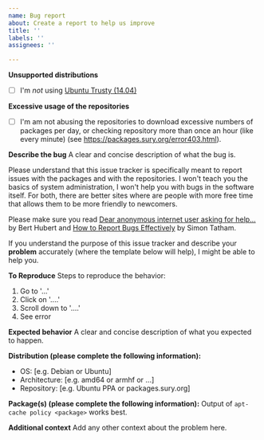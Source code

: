 ```yaml
---
name: Bug report
about: Create a report to help us improve
title: ''
labels: ''
assignees: ''

---
```


**Unsupported distributions**
 - [ ] I'm *not* using [Ubuntu Trusty (14.04)](https://www.patreon.com/posts/private-ubuntu-30596045)

**Excessive usage of the repositories**
- [ ] I'm am not abusing the repositories to download excessive numbers of packages per day, or checking repository more than once an hour (like every minute) (see https://packages.sury.org/error403.html).

**Describe the bug**
A clear and concise description of what the bug is.

Please understand that this issue tracker is specifically meant to report issues with the packages and with the repositories. I won't teach you the basics of system administration, I won't help you with bugs in the software itself. For both, there are better sites where are people with more free time that allows them to be more friendly to newcomers.

Please make sure you read [Dear anonymous internet user asking for help...](https://berthub.eu/articles/posts/anonymous-help/) by Bert Hubert and [How to Report Bugs Effectively](https://www.chiark.greenend.org.uk/~sgtatham/bugs.html) by Simon Tatham.

If you understand the purpose of this issue tracker and describe your **problem** accurately (where the template below will help), I might be able to help you.

**To Reproduce**
Steps to reproduce the behavior:
1. Go to '...'
2. Click on '....'
3. Scroll down to '....'
4. See error

**Expected behavior**
A clear and concise description of what you expected to happen.

**Distribution (please complete the following information):**
 - OS: [e.g. Debian or Ubuntu]
 - Architecture: [e.g. amd64 or armhf or ...]
 - Repository: [e.g. Ubuntu PPA or packages.sury.org]

**Package(s) (please complete the following information):**
Output of `apt-cache policy <package>` works best.

**Additional context**
Add any other context about the problem here.

